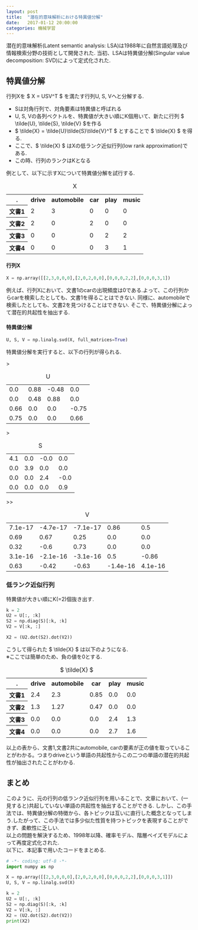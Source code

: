 ```yaml
---
layout: post
title:  "潜在的意味解析における特異値分解"
date:   2017-01-12 20:00:00
categories: 機械学習
---
```


潜在的意味解析(Latent semantic analysis: LSA)は1988年に自然言語処理及び情報検索分野の技術として開発された.
当初、LSAは特異値分解(Singular value decomposition: SVD)によって定式化された.

## 特異値分解

行列Xを $ X = USV^T $ を満たす行列U, S, Vへと分解する.

* Sは対角行列で、対角要素は特異値と呼ばれる
* U, S, Vの各列ベクトルを、特異値が大きい順にK個用いて、新たに行列 $ \tilde{U}, \tilde{S}, \tilde{V} $を作る
* $ \tilde{X} = \tilde{U}\tilde{S}\tilde{V}^T $ とすることで $ \tilde{X} $ を得る.
* ここで、$ \tilde{X} $ はXの低ランク近似行列(low rank approximation)である.
* この時、行列のランクはKとなる  
  
  
例として、以下に示すXについて特異値分解を試行する.

<table>
<caption>X</caption>
<tr><th>.</th><th>drive</th><th>automobile</th><th>car</th><th>play</th><th>music</th></tr>
<tr><th>文書1</th><td>2</td><td>3</td><td>0</td><td>0</td><td>0</td></tr>
<tr><th>文書2</th><td>2</td><td>0</td><td>2</td><td>0</td><td>0</td></tr>
<tr><th>文書3</th><td>0</td><td>0</td><td>0</td><td>2</td><td>2</td></tr>
<tr><th>文書4</th><td>0</td><td>0</td><td>0</td><td>3</td><td>1</td></tr>
</table>

#### 行列X

``` python
X = np.array([[2,3,0,0,0],[2,0,2,0,0],[0,0,0,2,2],[0,0,0,3,1])
```

例えば、行列Xにおいて、文書1のcarの出現頻度は0である.よって、この行列からcarを検索したとしても、文書1を得ることはできない.
同様に、automobileで検索したとしても、文書2を見つけることはできない.
そこで、特異値分解によって潜在的共起性を抽出する.

#### 特異値分解

``` python
U, S, V = np.linalg.svd(X, full_matrices=True)
```

特異値分解を実行すると、以下の行列が得られる.  

<table>
<caption>U</caption>
<tr><td>0.0</td><td>0.88</td><td>-0.48</td><td>0.0</td></tr>
<tr><td>0.0</td><td>0.48</td><td>0.88</td><td>0.0</td></tr>
<tr><td>0.66</td><td>0.0</td><td>0.0</td><td>-0.75</td></tr>
<tr>><td>0.75</td><td>0.0</td><td>0.0</td><td>0.66</td></tr>
</table>

<table>
<caption>S</caption>
<tr><td>4.1</td><td>0.0</td><td>-0.0</td><td>0.0</td></tr>
<tr><td>0.0</td><td>3.9</td><td>0.0</td><td>0.0</td></tr>
<tr><td>0.0</td><td>0.0</td><td>2.4</td><td>-0.0</td></tr>
<tr>><td>0.0</td><td>0.0</td><td>0.0</td><td>0.9</td></tr>
</table>

<table>
<caption>V</caption>
<tr><td>7.1e-17</td><td>-4.7e-17</td><td>-7.1e-17</td><td>0.86</td><td>0.5</td></tr>
<tr><td>0.69</td><td>0.67</td><td>0.25</td><td>0.0</td><td>0.0</td></tr>
<tr><td>0.32</td><td>-0.6</td><td>0.73</td><td>0.0</td><td>0.0</td></tr>
<tr>><td>3.1e-16</td><td>-2.1e-16</td><td>-3.1e-16</td><td>0.5</td><td>-0.86</td></tr>
<tr>><td>0.63</td><td>-0.42</td><td>-0.63</td><td>-1.4e-16</td><td>4.1e-16</td></tr>
</table>

### 低ランク近似行列
特異値が大きい順にK(=2)個抜き出す.

```python
k = 2
U2 = U[:, :k]
S2 = np.diag(S)[:k, :k]
V2 = V[:k, :]

X2 = (U2.dot(S2).dot(V2))
```

こうして得られた $ \tilde{X} $ は以下のようになる.  
※ここでは簡単のため、負の値を0とする.
<table>
<caption> $ \tilde{X} $ </caption>
<tr><th>.</th><th>drive</th><th>automobile</th><th>car</th><th>play</th><th>music</th></tr>
<tr><th>文書1</th><td>2.4</td><td>2.3</td><td>0.85</td><td>0.0</td><td>0.0</td></tr>
<tr><th>文書2</th><td>1.3</td><td>1.27</td><td>0.47</td><td>0.0</td><td>0.0</td></tr>
<tr><th>文書3</th><td>0.0</td><td>0.0</td><td>0.0</td><td>2.4</td><td>1.3</td></tr>
<tr><th>文書4</th><td>0.0</td><td>0.0</td><td>0.0</td><td>2.7</td><td>1.6</td></tr>
</table>

以上の表から、文書1,文書2共にautomobile,
carの要素が正の値を取っていることがわかる。つまりdriveという単語の共起性からこの二つの単語の潜在的共起性が抽出されたことがわかる.  

## まとめ
このように、元の行列の低ランク近似行列を用いることで、文章において、(一見すると)共起していない単語の共起性を抽出することができる.
しかし、この手法では、特異値分解の特徴から、各トピックは互いに直行した概念となってしまう.したがって、この手法では多少似た性質を持つトピックを表現することができず、柔軟性に乏しい.  
 以上の問題を解決するため、1998年以降、確率モデル、階層ベイズモデルによって再度定式化された.  
以下に、本記事で用いたコードをまとめる.

``` python
# -*- coding: utf-8 -*-
import numpy as np

X = np.array([[2,3,0,0,0],[2,0,2,0,0],[0,0,0,2,2],[0,0,0,3,1]])
U, S, V = np.linalg.svd(X)

k = 2
U2 = U[:, :k]
S2 = np.diag(S)[:k, :k]
V2 = V[:k, :]
X2 = (U2.dot(S2).dot(V2))
print(X2)
```
